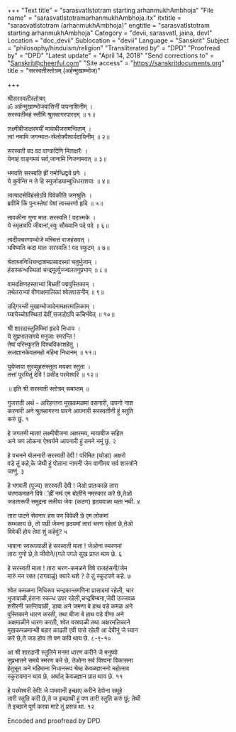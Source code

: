 +++
"Text title" = "sarasvatIstotram starting arhanmukhAmbhoja"
"File name" = "sarasvatIstotramarhanmukhAmbhoja.itx"
itxtitle = "sarasvatIstotram (arhanmukhAmbhoja)"
engtitle = "sarasvatIstotram starting arhanmukhAmbhoja"
Category = "devii, sarasvatI, jaina, devI"
Location = "doc_devii"
Sublocation = "devii"
Language = "Sanskrit"
Subject = "philosophy/hinduism/religion"
"Transliterated by" = "DPD"
"Proofread by" = "DPD"
"Latest update" = "April 14, 2018"
"Send corrections to" = "Sanskrit@cheerful.com"
"Site access" = "https://sanskritdocuments.org"
title = "सरस्वतीस्तोत्रम् (अर्हन्मुखाम्भोज)"

+++
  
 श्रीसरस्वतीस्तोत्रम्   
ॐ अर्हन्मुखाम्भोजवासिनीं पापनाशिनीम् ।  
सरस्वतीमहं स्तौमि श्रुतसागरपारदम् ॥ १॥  
  
लक्ष्मीबीजाक्षरमयीं मायाबीजसमन्विताम् ।  
त्वां नमामि जगन्मात-स्रेलोक्यैश्वर्यदायिनीम् ॥ २॥  
  
सरस्वती वद वद वाग्वादिनि मिताक्षरैः ।  
येनाहं वाङ्गमयं सर्व,जानामि निजनामवत् ॥ ३॥  
  
भगवति सरस्वति ह्रीं नमोन्ध्रिद्वये प्रगेः ।  
ये कुर्वन्ति न ते हि स्युर्जाडयाम्बुधिधराशयाः ॥ ४॥  
  
त्वत्पादसेविहंसोऽपि विवेकीति जनश्रुतिः ।  
ब्रवीमि किं पुनःस्तेषां येषां त्वच्चरणो हृदि ॥ ५॥  
  
तावकीना गुणा मातः सरस्वति ! वदात्मके ।  
ये स्मृतावपि जीवानां,स्युः सौख्यानि पदे पदे ॥ ६॥  
  
त्वदीयचरणाम्भोजे मच्चित्तं राजहंसवत् ।  
भविष्यति कदा मातः सरस्वति ! वद स्फुटम् ॥ ७॥  
  
श्रेताब्जनिधिचन्द्राशमप्रसादस्थां चतुर्भुजाम् ।  
हंसस्कन्धस्थितां चन्द्रमूर्त्युज्ज्वलतनुप्रभाम् ॥ ८॥  
  
वामदक्षिणहस्ताभ्यां बिभ्रतीं पद्मपुस्तिकाम् ।  
तथेतराभ्यां वीणाक्षमालिकां श्वेतवासनीम् ॥ ९॥  
  
उद्गिरन्ती मुखाम्भोजादेनामक्षरमालिकाम् ।  
घ्यायेच्चोग्रस्थितां देवीं,सजडोऽपि कचिर्भवेत् ॥ १०॥  
  
श्री शारदास्तुतिमिमां हृदये निधाय ।  
ये सुप्रभातसमये मनुजाः स्मरन्ति !  
तेषां परिस्फुरति विश्चविकाशहेतु ।  
सजज्ञानकेवलमहो महिमा निधानम् ॥ ११॥  
  
युयेप्सया सुरव्युहसंस्तुता मयका स्तुता ।  
तत्तां पूरयितुं देवि ! प्रसीद परमेश्वरि ॥ १२॥  
  
॥ इति श्री सरस्वती स्तोत्रम् समाप्तम् ॥  
  
गुजराती अर्थ - अरिहन्तना मुखकमळमां वसनारी, पापनो नाश  
करनारी अने श्रुतसागरना पारने आपनारी सरस्वतीनी हुं स्तुति  
करुं छुं. १  
  
हे जगतनी माता! लक्ष्मीबीजना अक्षरमय, मायाबीज सहित  
अने त्रण लोकना ऐश्वर्यने आपनारी हुं तमने नमुं छुं. २  
  
हे वचनने बोलनारी सरस्वती देवी ! परिमित (थोडा) अक्षरो  
वडे तुं कहे,के जेथी हुं पोताना नामनी जेम वाणीमय सर्व शास्त्रोने  
जाणुं. ३  
  
हे भगवती (पूज्य) सरस्वती देवी !  जेओ प्रातःकाळे तारा  
चरणकमळने विषे ᳚ह्रीं नमः᳚  एम बोलीने नमस्कार करे छे,तेओ  
जडतारूपी समुद्रना तळीया जेवा (कठण) हृदयवाळा थता नथी. ४  
  
तारा पादने सेवनार हंस पण विवेकी छे एम लोकमां  
सम्भळाय छे, तो पछी जेमना हृदयमां तारां चरण रहेलां छे,तेओ  
विवेकी होय तेमां शुं कहेवुं? ५  
  
भाषाना स्वरूपवाळी हे  सरस्वती माता ! जेओना स्मरणमां  
तारा गुणो छे,ते जीवोने/(गले पगले सुख प्राप्त थाय छे. ६  
  
हे सरस्वती माता ! तारा चरण-कमळने विषे राजहंसनी/जेम  
मारुं मन रक्त (रागवाळुं) क्यारे थशे ? ते तुं स्कुटपणे कहे. ७  
  
श्वेत कमळना निधिरूप चन्द्रकान्तमणिना प्रासादमां रहेली, चार  
भुजावाळी,हंसना स्कन्ध उपर रहेली,चन्द्रबिम्बना,जेवी उज्जवळ  
शरीरनी क्रान्तिवाळी, डाबा अने जमणा बे हाथ वडे कमळ अने  
पुस्तिकाने धारण करती, तथा बीजा बे हाथ वडे वीणा अने  
अक्षमाळीने धारण करती, श्वेत वस्रवाळी तथा अक्षरमलिकाने  
मुखकमळमान्थी बहार काढती एवी पासे रहेली आ देवीनुं जे घ्यान  
करे छे,ते जड होय तो पण कवि थाय छे. ८-९-१०  
  
आ श्री शारदानी स्तुतिने मनमां धारण करीने जे मनुष्यो  
सुप्रभातने समये स्मरण करे छे, तेओना सर्व विश्वना विकासना  
हेतुभूत अने महिमाना निधानरूप श्रेष्ठ केवळज्ञाननो महोत्सव  
स्कुरायमान थाय छे, अर्थात् केवळज्ञान प्रात थाय छे. ११  
  
हे परमेश्वरी देवी! जे पामवानी इच्छाए करीने देवोना समूहे  
तारी स्तुति करी छे,ते ज इच्छाथी हुं पण तारी स्तुति करुं छुं; तेथी  
ते इच्छाने पूर्ण करवा माटे तुं प्रसन्न था. १२  
  
  
Encoded and proofread by DPD  
  

